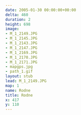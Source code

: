 ```yaml
---
date: 2005-01-30 00:00:00+00:00
delta: 460
duration: 2
height: 698
image:
- M_1_2149.JPG
- M_1_2145.JPG
- M_1_2143.JPG
- M_1_2147.JPG
- M_1_2169.JPG
- M_1_2170.JPG
- M_1_2171.JPG
- mapgps.jpg
- path_1.gif
layout: stub
lead: M_1_2149.JPG
map: 1
name: Rodne
title: Rodne
x: 417
y: 110
---
```

